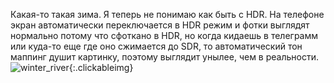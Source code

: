 ---
---
Какая-то такая зима.
Я теперь не понимаю как быть с HDR. На телефоне экран автоматически переключается в HDR режим и фотки выглядят нормально потому что сфоткано в HDR, но когда кидаешь в телеграмм или куда-то еще где оно сжимается до SDR, то автоматический тон маппинг душит картинку, поэтому выглядит унылее, чем в реальности.
![winter_river]({{site.url}}/assets/images/winter_river.jpg){:.clickableimg}